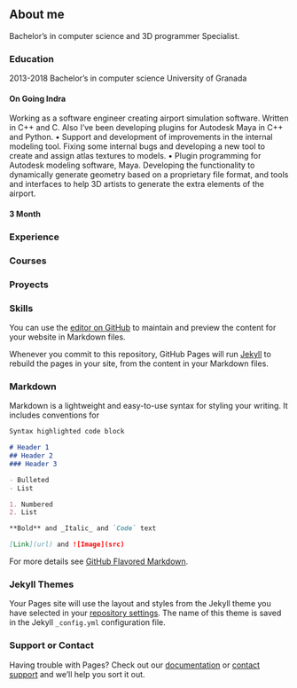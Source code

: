 ## About me

Bachelor’s in computer science and 3D programmer Specialist.

### Education

2013-2018 Bachelor’s in computer science University of Granada

#### On Going Indra
Working as a software engineer creating airport simulation software. Written in C++
and C. Also I’ve been developing plugins for Autodesk Maya in C++ and Python.
• Support and development of improvements in the internal modeling tool. Fixing
some internal bugs and developing a new tool to create and assign atlas textures
to models.
• Plugin programming for Autodesk modeling software, Maya. Developing the
functionality to dynamically generate geometry based on a proprietary file format, and tools and interfaces to help 3D artists to generate the extra elements
of the airport.


#### 3 Month

### Experience

### Courses

### Proyects

### Skills

You can use the [editor on GitHub](https://github.com/11Afro11/11Afro11.github.io/edit/main/index.md) to maintain and preview the content for your website in Markdown files.

Whenever you commit to this repository, GitHub Pages will run [Jekyll](https://jekyllrb.com/) to rebuild the pages in your site, from the content in your Markdown files.

### Markdown

Markdown is a lightweight and easy-to-use syntax for styling your writing. It includes conventions for

```markdown
Syntax highlighted code block

# Header 1
## Header 2
### Header 3

- Bulleted
- List

1. Numbered
2. List

**Bold** and _Italic_ and `Code` text

[Link](url) and ![Image](src)
```

For more details see [GitHub Flavored Markdown](https://guides.github.com/features/mastering-markdown/).

### Jekyll Themes

Your Pages site will use the layout and styles from the Jekyll theme you have selected in your [repository settings](https://github.com/11Afro11/11Afro11.github.io/settings). The name of this theme is saved in the Jekyll `_config.yml` configuration file.

### Support or Contact

Having trouble with Pages? Check out our [documentation](https://docs.github.com/categories/github-pages-basics/) or [contact support](https://github.com/contact) and we’ll help you sort it out.
